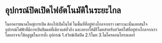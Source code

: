 # อุปกรณ์ปิดเปิดไฟอัตโนมัติในระยะไกล 
ในอาคารขนาดใหญ่การเปิด ต้องไปเปิดในไฟ ในพื้นที่ที่อยู่ห่างไกลจากเรา
เพราะฉะนั้นเลยสนใจอุปกรณ์ไฟฟ้าที่มีการเปิดปิดแค่ที่เดียวแต่ทั่วถึง และอยากให้มีรีโมทสำหรับสวิตท์ไฟที่อยู่ห่างไกลจากเรา
โดยอาจจะใช้บลูทูธในการสั่ง
อุปกรณ์
1.สวิทช์เปิดปิด
2.รีโมท
3.ไมโครคอนโทรลเลอร์
